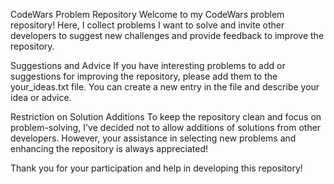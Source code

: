 
CodeWars Problem Repository
Welcome to my CodeWars problem repository! Here, I collect problems I want to solve and invite other developers to suggest new challenges and provide feedback to improve the repository.

Suggestions and Advice
If you have interesting problems to add or suggestions for improving the repository, please add them to the your_ideas.txt file. You can create a new entry in the file and describe your idea or advice.

Restriction on Solution Additions
To keep the repository clean and focus on problem-solving, I've decided not to allow additions of solutions from other developers. However, your assistance in selecting new problems and enhancing the repository is always appreciated!

Thank you for your participation and help in developing this repository!
